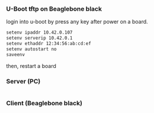 ### U-Boot tftp on Beaglebone black

login into u-boot by press any key after power on a board.
```sh
setenv ipaddr 10.42.0.107
setenv serverip 10.42.0.1
setenv ethaddr 12:34:56:ab:cd:ef
setenv autostart no
saveenv
```
then, restart a board

### Server (PC)
```sh

```

### Client (Beaglebone black)
```sh

```

